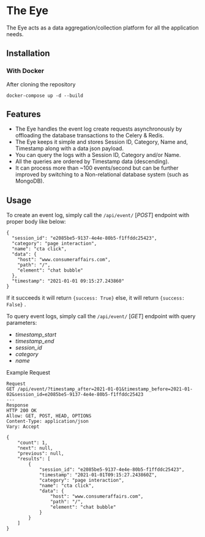 # The Eye
The Eye acts as a data aggregation/collection platform for all the application needs.


## Installation
### With Docker
After cloning the repository
```
docker-compose up -d --build
```
## Features

- The Eye handles the event log create requests asynchronously by offloading the database transactions to the Celery & Redis.
- The Eye keeps it simple and stores Session ID, Category, Name and, Timestamp along with a data json payload.
- You can query the logs with a Session ID, Category and/or Name.
- All the queries are ordered by Timestamp data (descending).
- It can process more than ~100 events/second but can be further improved by switching to a Non-relational database system (such as MongoDB).

## Usage

To create an event log, simply call the `/api/event/` [*POST*] endpoint with proper body like below:
```
{
  "session_id": "e2085be5-9137-4e4e-80b5-f1ffddc25423",
  "category": "page interaction",
  "name": "cta click",
  "data": {
    "host": "www.consumeraffairs.com",
    "path": "/",
    "element": "chat bubble"
  },
  "timestamp": "2021-01-01 09:15:27.243860"
}
```
If it succeeds it will return `{success: True}` else, it will return `{success: False}` .

To query event logs, simply call the `/api/event/` [*GET*] endpoint with query parameters:
- *timestamp_start*
- *timestamp_end*
- *session_id*
- *category*
- *name*

Example Request
```
Request
GET /api/event/?timestamp_after=2021-01-01&timestamp_before=2021-01-02&session_id=e2085be5-9137-4e4e-80b5-f1ffddc25423
---
Response
HTTP 200 OK
Allow: GET, POST, HEAD, OPTIONS
Content-Type: application/json
Vary: Accept

{
    "count": 1,
    "next": null,
    "previous": null,
    "results": [
        {
            "session_id": "e2085be5-9137-4e4e-80b5-f1ffddc25423",
            "timestamp": "2021-01-01T09:15:27.243860Z",
            "category": "page interaction",
            "name": "cta click",
            "data": {
                "host": "www.consumeraffairs.com",
                "path": "/",
                "element": "chat bubble"
            }
        }
    ]
}
```
